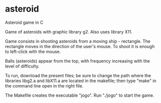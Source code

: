 # asteroid
Asteroid game in C


Game of asteroids with graphic library g2.
Also uses library X11.

Game consists in shooting asteroids from a moving ship - rectangle.
The rectangle moves in the direction of the user's mouse.
To shoot it is enough to left-click with the mouse.

Balls (asteroids) appear from the top, with frequency increasing with the level of difficulty.

To run, download the present files; be sure to change the path where the libraries libg2.a and libX11.a are located in the makefile; then type "make" in the command line open in the right file.

The Makefile creates the executable "jogo".
Run "./jogo" to start the game.
